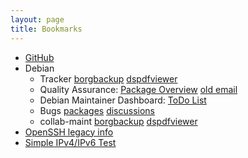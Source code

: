```yaml
---
layout: page
title: Bookmarks
---
```


* [GitHub](https://github.com/session)
* Debian
  * Tracker
[borgbackup](https://tracker.debian.org/pkg/borgbackup)
[dspdfviewer](https://tracker.debian.org/pkg/dspdfviewer)
  * Quality Assurance:
  [Package Overview](https://qa.debian.org/developer.php?email=debian%40danny-edel.de)
  [old email](https://qa.debian.org/developer.php?email=mail%40danny-edel.de)
  * Debian Maintainer Dashboard: [ToDo List](https://udd.debian.org/dmd/?email1=mail%40danny-edel.de&email2=debian%40danny-edel.de&email3=&packages=&ignpackages=&format=html#todo)
  * Bugs
  [packages](https://bugs.debian.org/cgi-bin/pkgreport.cgi?maint=mail%40danny-edel.de;maint=debian%40danny-edel.de;exclude=pending%3Afixed;exclude=pending%3Adone;bug-rev=on)
  [discussions](https://bugs.debian.org/cgi-bin/pkgreport.cgi?correspondent=debian%40danny-edel.de;correspondent=mail%40danny-edel.de;exclude=pending%3Afixed;exclude=pending%3Adone;bug-rev=on)
  * collab-maint
[borgbackup](https://anonscm.debian.org/cgit/collab-maint/borgbackup.git)
[dspdfviewer](https://anonscm.debian.org/cgit/collab-maint/dspdfviewer.git)
* [OpenSSH legacy info](http://www.openssh.com/legacy.html)
* [Simple IPv4/IPv6 Test](http://test-ipv6.com/simple_test.html)
